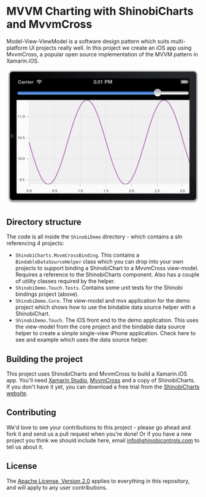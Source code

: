 MVVM Charting with ShinobiCharts and MvvmCross
=====================

Model-View-ViewModel is a software design pattern which suits multi-platform UI
projects really well. In this project we create an iOS app using MvvmCross, a
popular open source implementation of the MVVM pattern in Xamarin.iOS.

![Screenshot](screenshot.png?raw=true)


Directory structure
------------------

The code is all inside the `ShinobiDemo` directory - which contains a sln
referencing 4 projects:

- `ShinobiCharts.MvvmCrossBinding`. This contains a `BindableDataSourceHelper` class
which you can drop into your own projects to support binding a ShinobiChart to a
MvvmCross view-model. Requires a reference to the ShinobiCharts component. Also
has a couple of utility classes required by the helper.
- `ShinobiDemo.Touch.Tests`. Contains some unit tests for the Shinobi bindings
project (above).
- `ShinobiDemo.Core`. The view-model and mvx application for the demo project
which shows how to use the bindable data source helper with a ShinobiChart.
- `ShinobiDemo.Touch`. The iOS front end to the demo application. This uses the
view-model from the core project and the bindable data source helper to create a
simple single-view iPhone application. Check here to see and example which uses
the data source helper.


Building the project
------------------

This project uses ShinobiCharts and MvvmCross to build a Xamarin.iOS app. You'll
need [Xamarin Studio](http://xamarin.com/), [MvvmCross](https://github.com/slodge/mvvmcross)
and a copy of ShinobiCharts. If you don't have it yet, you can download a free
trial from the [ShinobiCharts website](http://www.shinobicontrols.com/shinobicharts/).


Contributing
------------

We'd love to see your contributions to this project - please go ahead and fork it and send us a pull request when you're done! Or if you have a new project you think we should include here, email info@shinobicontrols.com to tell us about it.

License
-------

The [Apache License, Version 2.0](license.txt) applies to everything in this repository, and will apply to any user contributions.
